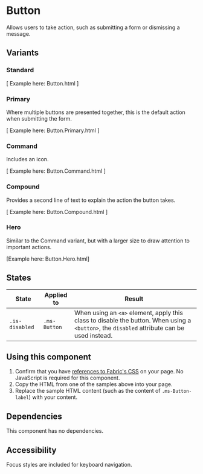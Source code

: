 # Button
Allows users to take action, such as submitting a form or dismissing a message.

## Variants

### Standard
[ Example here: Button.html ]

### Primary
Where multiple buttons are presented together, this is the default action when submitting the form.

[ Example here: Button.Primary.html ]

### Command
Includes an icon.

[ Example here: Button.Command.html ]

### Compound
Provides a second line of text to explain the action the button takes.

[ Example here: Button.Compound.html ]

### Hero
Similar to the Command variant, but with a larger size to draw attention to important actions.

[Example here: Button.Hero.html]

## States

State | Applied to | Result
 --- | --- | ---
`.is-disabled` | `.ms-Button` | When using an `<a>` element, apply this class to disable the button. When using a `<button>`, the `disabled` attribute can be used instead.

## Using this component
<!-- @todo Create a page showing how to import fabric.css, fabric.components.css, and jquery.fabric.js onto a page. -->
1. Confirm that you have [references to Fabric's CSS]() on your page. No JavaScript is required for this component.
2. Copy the HTML from one of the samples above into your page.
3. Replace the sample HTML content (such as the content of `.ms-Button-label`) with your content.

## Dependencies
This component has no dependencies.

## Accessibility
Focus styles are included for keyboard navigation.
